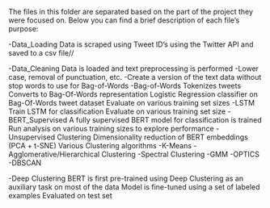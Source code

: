 The files in this folder are separated based on the part of the project they were focused on. Below you can find a brief description of each file’s purpose:

-Data_Loading
	Data is scraped using Tweet ID’s using the Twitter API and saved to a csv file//

-Data_Cleaning
	Data is loaded and text preprocessing is performed
		-Lower case, removal of punctuation, etc.
		-Create a version of the text data without stop words to use for Bag-of-Words
-Bag-of-Words
	Tokenizes tweets
	Converts to Bag-Of-Words representation
	Logistic Regression classifier on Bag-Of-Words tweet dataset
	Evaluate on various training set sizes
-LSTM
	Train LSTM for classification
	Evaluate on various training set size
-BERT_Supervised
	A fully supervised BERT model for classification is trained
	Run analysis on various training sizes to explore performance
-Unsupervised Clustering
	Dimensionality reduction of BERT embeddings (PCA + t-SNE)
	Various Clustering algorithms 
		-K-Means
		-Agglomerative/Hierarchical Clustering
		-Spectral Clustering
		-GMM
		-OPTICS
		-DBSCAN

-Deep Clustering
	BERT is first pre-trained using Deep Clustering as an auxiliary task on most of the data
	Model is fine-tuned using a set of labeled examples
	Evaluated on test set

